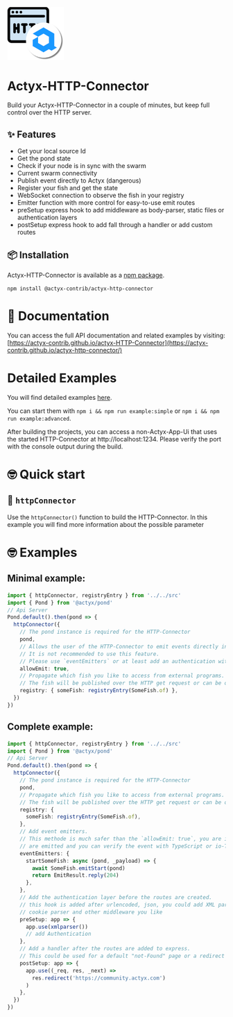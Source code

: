 <img width="130px" src="https://raw.githubusercontent.com/actyx-contrib/actyx-HTTP-Connector/master/icon.png?token=AATHWQIC5RWS62GY3OINH3C645MHQ">

# Actyx-HTTP-Connector

Build your Actyx-HTTP-Connector in a couple of minutes, but keep full control over the HTTP server.

## ✨ Features

- Get your local source Id
- Get the pond state
- Check if your node is in sync with the swarm
- Current swarm connectivity
- Publish event directly to Actyx (dangerous)
- Register your fish and get the state
- WebSocket connection to observe the fish in your registry
- Emitter function with more control for easy-to-use emit routes
- preSetup express hook to add middleware as body-parser, static files or authentication layers
- postSetup express hook to add fall through a handler or add custom routes

## 📦 Installation

Actyx-HTTP-Connector is available as a [npm package](https://www.npmjs.com/package/@actyx-contrib/actyx-http-connector).

```shell
npm install @actyx-contrib/actyx-http-connector
```

# 📖 Documentation

You can access the full API documentation and related examples by visiting: [https://actyx-contrib.github.io/actyx-HTTP-Connector](https://actyx-contrib.github.io/actyx-http-connector/)

# Detailed Examples

You will find detailed examples [here](https://github.com/actyx-contrib/actyx-http-connector/tree/master/example).

You can start them with `npm i && npm run example:simple` or `npm i && npm run example:advanced`.

After building the projects, you can access a non-Actyx-App-Ui that uses the started HTTP-Connector at http://localhost:1234. Please verify the port with the console output during the build.

# 🤓 Quick start

## 🌊 `httpConnector`

Use the `httpConnector()` function to build the HTTP-Connector. In this example you will find more information about the possible parameter

# 🤓 Examples

## Minimal example:

```typescript
import { httpConnector, registryEntry } from '../../src'
import { Pond } from '@actyx/pond'
// Api Server
Pond.default().then(pond => {
  httpConnector({
    // The pond instance is required for the HTTP-Connector
    pond,
    // Allows the user of the HTTP-Connector to emit events directly into actyx.
    // It is not recommended to use this feature.
    // Please use `eventEmitters` or at least add an authentication with `preSetup`
    allowEmit: true,
    // Propagate which fish you like to access from external programs.
    // The fish will be published over the HTTP get request or can be observed with the websocket
    registry: { someFish: registryEntry(SomeFish.of) },
  })
})
```

## Complete example:

```typescript
import { httpConnector, registryEntry } from '../../src'
import { Pond } from '@actyx/pond'
// Api Server
Pond.default().then(pond => {
  httpConnector({
    // The pond instance is required for the HTTP-Connector
    pond,
    // Propagate which fish you like to access from external programs.
    // The fish will be published over the HTTP get request or can be observed with the websocket
    registry: {
      someFish: registryEntry(SomeFish.of),
    },
    // Add event emitters.
    // This methode is much safer than the `allowEmit: true`, you are in control which event
    // are emitted and you can verify the event with TypeScript or io-TS
    eventEmitters: {
      startSomeFish: async (pond, _payload) => {
        await SomeFish.emitStart(pond)
        return EmitResult.reply(204)
      },
    },
    // Add the authentication layer before the routes are created.
    // this hook is added after urlencoded, json, you could add XML parser,
    // cookie parser and other middleware you like
    preSetup: app => {
      app.use(xmlparser())
      // add Authentication
    },
    // Add a handler after the routes are added to express.
    // This could be used for a default "not-Found" page or a redirect to your documentation
    postSetup: app => {
      app.use((_req, res, _next) =>
        res.redirect('https://community.actyx.com')
      )
    },
  })
})
```
